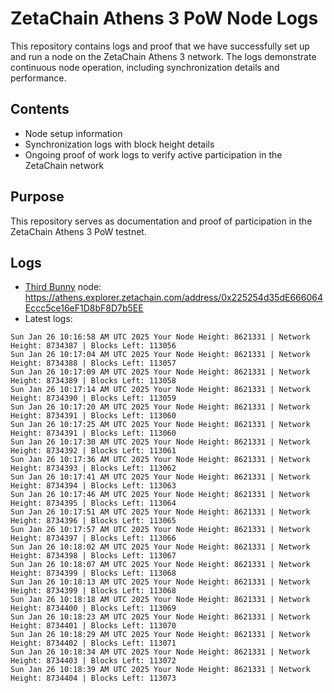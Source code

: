 # ZetaChain Athens 3 PoW Node Logs
This repository contains logs and proof that we have successfully set up and run a node on the ZetaChain Athens 3 network. The logs demonstrate continuous node operation, including synchronization details and performance.

## Contents
- Node setup information
- Synchronization logs with block height details
- Ongoing proof of work logs to verify active participation in the ZetaChain network

## Purpose
This repository serves as documentation and proof of participation in the ZetaChain Athens 3 PoW testnet.

## Logs

- [Third Bunny](https://thirdbunny.xyz/) node: https://athens.explorer.zetachain.com/address/0x225254d35dE666064Eccc5ce16eF1D8bF8D7b5EE
- Latest logs:
```
Sun Jan 26 10:16:58 AM UTC 2025 Your Node Height: 8621331 | Network Height: 8734387 | Blocks Left: 113056
Sun Jan 26 10:17:04 AM UTC 2025 Your Node Height: 8621331 | Network Height: 8734388 | Blocks Left: 113057
Sun Jan 26 10:17:09 AM UTC 2025 Your Node Height: 8621331 | Network Height: 8734389 | Blocks Left: 113058
Sun Jan 26 10:17:14 AM UTC 2025 Your Node Height: 8621331 | Network Height: 8734390 | Blocks Left: 113059
Sun Jan 26 10:17:20 AM UTC 2025 Your Node Height: 8621331 | Network Height: 8734391 | Blocks Left: 113060
Sun Jan 26 10:17:25 AM UTC 2025 Your Node Height: 8621331 | Network Height: 8734391 | Blocks Left: 113060
Sun Jan 26 10:17:30 AM UTC 2025 Your Node Height: 8621331 | Network Height: 8734392 | Blocks Left: 113061
Sun Jan 26 10:17:36 AM UTC 2025 Your Node Height: 8621331 | Network Height: 8734393 | Blocks Left: 113062
Sun Jan 26 10:17:41 AM UTC 2025 Your Node Height: 8621331 | Network Height: 8734394 | Blocks Left: 113063
Sun Jan 26 10:17:46 AM UTC 2025 Your Node Height: 8621331 | Network Height: 8734395 | Blocks Left: 113064
Sun Jan 26 10:17:51 AM UTC 2025 Your Node Height: 8621331 | Network Height: 8734396 | Blocks Left: 113065
Sun Jan 26 10:17:57 AM UTC 2025 Your Node Height: 8621331 | Network Height: 8734397 | Blocks Left: 113066
Sun Jan 26 10:18:02 AM UTC 2025 Your Node Height: 8621331 | Network Height: 8734398 | Blocks Left: 113067
Sun Jan 26 10:18:07 AM UTC 2025 Your Node Height: 8621331 | Network Height: 8734399 | Blocks Left: 113068
Sun Jan 26 10:18:13 AM UTC 2025 Your Node Height: 8621331 | Network Height: 8734399 | Blocks Left: 113068
Sun Jan 26 10:18:18 AM UTC 2025 Your Node Height: 8621331 | Network Height: 8734400 | Blocks Left: 113069
Sun Jan 26 10:18:23 AM UTC 2025 Your Node Height: 8621331 | Network Height: 8734401 | Blocks Left: 113070
Sun Jan 26 10:18:29 AM UTC 2025 Your Node Height: 8621331 | Network Height: 8734402 | Blocks Left: 113071
Sun Jan 26 10:18:34 AM UTC 2025 Your Node Height: 8621331 | Network Height: 8734403 | Blocks Left: 113072
Sun Jan 26 10:18:39 AM UTC 2025 Your Node Height: 8621331 | Network Height: 8734404 | Blocks Left: 113073
```
